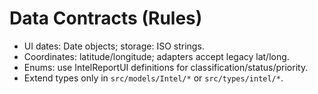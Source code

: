 # Data Contracts (Rules)

- UI dates: Date objects; storage: ISO strings.
- Coordinates: latitude/longitude; adapters accept legacy lat/long.
- Enums: use IntelReportUI definitions for classification/status/priority.
- Extend types only in `src/models/Intel/*` or `src/types/intel/*`.